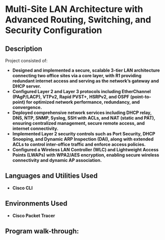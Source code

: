 <h1>Multi-Site LAN Architecture with Advanced Routing, Switching, and Security Configuration </h1>



<h2>Description</h2>
Project consisted of: 

- <b>Designed and implemented a secure, scalable 3-tier LAN architecture connecting two office sites via a core layer, with R1 providing redundant internet access and serving as the network’s gateway and DHCP server.</b>
- <b>Configured Layer 2 and Layer 3 protocols including EtherChannel (PAgP/LACP), VTPv2, Rapid PVST+, HSRPv2, and OSPF (point-to-point) for optimized network performance, redundancy, and convergence.</b>
- <b>Deployed comprehensive network services including DHCP relay, DNS, NTP, SNMP, Syslog, SSH with ACLs, and NAT (static and PAT), ensuring centralized management, secure remote access, and internet connectivity.</b>
- <b>Implemented Layer 2 security controls such as Port Security, DHCP Snooping, and Dynamic ARP Inspection (DAI), along with extended ACLs to control inter-office traffic and enforce access policies.</b>
- <b>Configured a Wireless LAN Controller (WLC) and Lightweight Access Points (LWAPs) with WPA2/AES encryption, enabling secure wireless connectivity and dynamic AP association.</b>

<h2>Languages and Utilities Used</h2>

- <b>Cisco CLI</b> 


<h2>Environments Used </h2>

- <b>Cisco Packet Tracer</b> 


<h2>Program walk-through:</h2>
